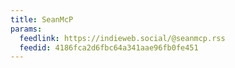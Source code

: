 ```yaml
---
title: SeanMcP
params:
  feedlink: https://indieweb.social/@seanmcp.rss
  feedid: 4186fca2d6fbc64a341aae96fb0fe451
---
```

